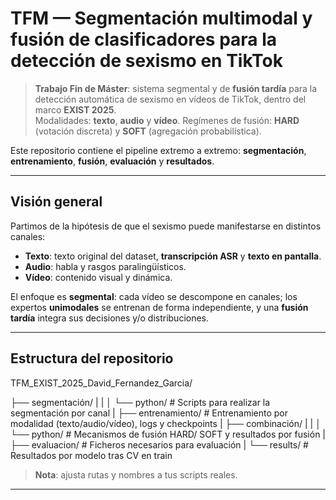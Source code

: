 # TFM — Segmentación multimodal y fusión de clasificadores para la detección de sexismo en TikTok

> **Trabajo Fin de Máster**: sistema segmental y de **fusión tardía** para la detección automática de sexismo en vídeos de TikTok, dentro del marco **EXIST 2025**.  
> Modalidades: **texto**, **audio** y **vídeo**. Regímenes de fusión: **HARD** (votación discreta) y **SOFT** (agregación probabilística).

Este repositorio contiene el pipeline extremo a extremo: **segmentación**, **entrenamiento**, **fusión**, **evaluación** y **resultados**.

---

## Visión general

Partimos de la hipótesis de que el sexismo puede manifestarse en distintos canales:

- **Texto**: texto original del dataset, **transcripción ASR** y **texto en pantalla**.  
- **Audio**: habla y rasgos paralingüísticos.  
- **Vídeo**: contenido visual y dinámica.

El enfoque es **segmental**: cada vídeo se descompone en canales; los expertos **unimodales** se entrenan de forma independiente, y una **fusión tardía** integra sus decisiones y/o distribuciones.

---

## Estructura del repositorio

TFM_EXIST_2025_David_Fernandez_Garcia/

├── segmentación/
|   |
│   └── python/            # Scripts para realizar la segmentación por canal
|
├── entrenamiento/         # Entrenamiento por modalidad (texto/audio/vídeo), logs y checkpoints
|
├── combinación/
|   |
│   └── python/            # Mecanismos de fusión HARD/ SOFT y resultados por fusión
|
├── evaluacion/            # Ficheros necesarios para evaluación
|
└── results/               # Resultados por modelo tras CV en train



> **Nota**: ajusta rutas y nombres a tus scripts reales.


---



